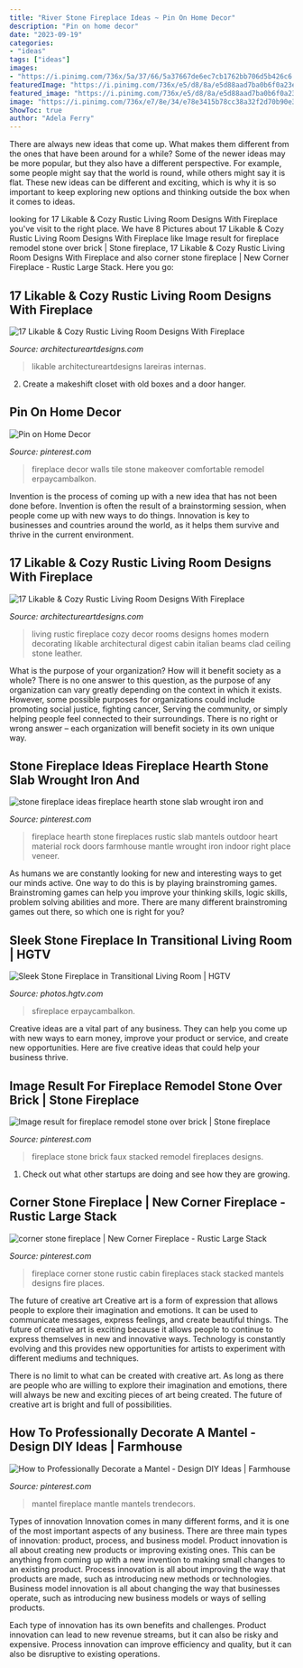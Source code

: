```yaml
---
title: "River Stone Fireplace Ideas ~ Pin On Home Decor"
description: "Pin on home decor"
date: "2023-09-19"
categories:
- "ideas"
tags: ["ideas"]
images:
- "https://i.pinimg.com/736x/5a/37/66/5a37667de6ec7cb1762bb706d5b426c6.jpg"
featuredImage: "https://i.pinimg.com/736x/e5/d8/8a/e5d88aad7ba0b6f0a23e52c4e0af17f8.jpg"
featured_image: "https://i.pinimg.com/736x/e5/d8/8a/e5d88aad7ba0b6f0a23e52c4e0af17f8.jpg"
image: "https://i.pinimg.com/736x/e7/8e/34/e78e3415b78cc38a32f2d70b90e3c9b9--corner-stone-fireplace-corner-fireplaces.jpg"
ShowToc: true
author: "Adela Ferry"
---
```



There are always new ideas that come up. What makes them different from the ones that have been around for a while? Some of the newer ideas may be more popular, but they also have a different perspective. For example, some people might say that the world is round, while others might say it is flat. These new ideas can be different and exciting, which is why it is so important to keep exploring new options and thinking outside the box when it comes to ideas.

	

		
looking for 17 Likable &amp; Cozy Rustic Living Room Designs With Fireplace you've visit to the right place. We have 8 Pictures about 17 Likable &amp; Cozy Rustic Living Room Designs With Fireplace like Image result for fireplace remodel stone over brick | Stone fireplace, 17 Likable &amp; Cozy Rustic Living Room Designs With Fireplace and also corner stone fireplace | New Corner Fireplace - Rustic Large Stack. Here you go:
		
    
## 17 Likable &amp; Cozy Rustic Living Room Designs With Fireplace

<img loading=lazy src="http://www.architectureartdesigns.com/wp-content/uploads/2014/12/1054.jpg" onerror="this.onerror=null;this.src='https://tse3.mm.bing.net/th?id=OIP.j1KhNO6lfuGc9ifPlgFcagHaLL&amp;pid=15.1';" alt="17 Likable &amp; Cozy Rustic Living Room Designs With Fireplace">

_Source: architectureartdesigns.com_

>likable architectureartdesigns lareiras internas. 

	

2. Create a makeshift closet with old boxes and a door hanger.

    
## Pin On Home Decor

<img loading=lazy src="https://i.pinimg.com/736x/5a/37/66/5a37667de6ec7cb1762bb706d5b426c6.jpg" onerror="this.onerror=null;this.src='https://tse1.mm.bing.net/th?id=OIP.BmbNGcUFEpAjujbkPSiuYwHaJ3&amp;pid=15.1';" alt="Pin on Home Decor">

_Source: pinterest.com_

>fireplace decor walls tile stone makeover comfortable remodel erpaycambalkon. 

	

Invention is the process of coming up with a new idea that has not been done before. Invention is often the result of a brainstorming session, when people come up with new ways to do things. Innovation is key to businesses and countries around the world, as it helps them survive and thrive in the current environment.

    
## 17 Likable &amp; Cozy Rustic Living Room Designs With Fireplace

<img loading=lazy src="https://www.architectureartdesigns.com/wp-content/uploads/2014/12/1054-630x950.jpg" onerror="this.onerror=null;this.src='https://tse2.mm.bing.net/th?id=OIP.8feaRpKzmXKm2dxunwxDKwHaLK&amp;pid=15.1';" alt="17 Likable &amp; Cozy Rustic Living Room Designs With Fireplace">

_Source: architectureartdesigns.com_

>living rustic fireplace cozy decor rooms designs homes modern decorating likable architectural digest cabin italian beams clad ceiling stone leather. 

	

What is the purpose of your organization? How will it benefit society as a whole?
There is no one answer to this question, as the purpose of any organization can vary greatly depending on the context in which it exists. However, some possible purposes for organizations could include promoting social justice, fighting cancer, Serving the community, or simply helping people feel connected to their surroundings. There is no right or wrong answer – each organization will benefit society in its own unique way.

    
## Stone Fireplace Ideas Fireplace Hearth Stone Slab Wrought Iron And

<img loading=lazy src="https://i.pinimg.com/736x/2e/6e/38/2e6e38f24c303fd66ec4cdaed89d724d--fireplace-hearth-stone-fireplace-doors.jpg" onerror="this.onerror=null;this.src='https://tse1.mm.bing.net/th?id=OIP.OCAQrTvNAUn3qlE_YlJZ3wHaLH&amp;pid=15.1';" alt="stone fireplace ideas fireplace hearth stone slab wrought iron and">

_Source: pinterest.com_

>fireplace hearth stone fireplaces rustic slab mantels outdoor heart material rock doors farmhouse mantle wrought iron indoor right place veneer. 

	

As humans we are constantly looking for new and interesting ways to get our minds active. One way to do this is by playing brainstroming games. Brainstroming games can help you improve your thinking skills, logic skills, problem solving abilities and more. There are many different brainstroming games out there, so which one is right for you?

    
## Sleek Stone Fireplace In Transitional Living Room | HGTV

<img loading=lazy src="https://hgtvhome.sndimg.com/content/dam/images/hgtv/fullset/2012/9/26/1/BP_HBUSE-108_Living-Room-After-14_s3x4.jpg.rend.hgtvcom.966.1288.suffix/1400976980903.jpeg" onerror="this.onerror=null;this.src='https://tse1.mm.bing.net/th?id=OIP.NRaWFJ5TEWkOfG6GVqzS3gHaJ4&amp;pid=15.1';" alt="Sleek Stone Fireplace in Transitional Living Room | HGTV">

_Source: photos.hgtv.com_

>sfireplace erpaycambalkon. 

	

Creative ideas are a vital part of any business. They can help you come up with new ways to earn money, improve your product or service, and create new opportunities. Here are five creative ideas that could help your business thrive.

    
## Image Result For Fireplace Remodel Stone Over Brick | Stone Fireplace

<img loading=lazy src="https://i.pinimg.com/736x/e5/d8/8a/e5d88aad7ba0b6f0a23e52c4e0af17f8.jpg" onerror="this.onerror=null;this.src='https://tse2.mm.bing.net/th?id=OIP.VyGBIk6WqsZR1iyshNM6-AHaJ3&amp;pid=15.1';" alt="Image result for fireplace remodel stone over brick | Stone fireplace">

_Source: pinterest.com_

>fireplace stone brick faux stacked remodel fireplaces designs. 

	

1. Check out what other startups are doing and see how they are growing.

    
## Corner Stone Fireplace | New Corner Fireplace - Rustic Large Stack

<img loading=lazy src="https://i.pinimg.com/736x/e7/8e/34/e78e3415b78cc38a32f2d70b90e3c9b9--corner-stone-fireplace-corner-fireplaces.jpg" onerror="this.onerror=null;this.src='https://tse3.mm.bing.net/th?id=OIP.lKE3FCYxBl_nzY-JsQfOawHaJ4&amp;pid=15.1';" alt="corner stone fireplace | New Corner Fireplace - Rustic Large Stack">

_Source: pinterest.com_

>fireplace corner stone rustic cabin fireplaces stack stacked mantels designs fire places. 

	

The future of creative art
Creative art is a form of expression that allows people to explore their imagination and emotions. It can be used to communicate messages, express feelings, and create beautiful things.
The future of creative art is exciting because it allows people to continue to express themselves in new and innovative ways. Technology is constantly evolving and this provides new opportunities for artists to experiment with different mediums and techniques.

There is no limit to what can be created with creative art. As long as there are people who are willing to explore their imagination and emotions, there will always be new and exciting pieces of art being created. The future of creative art is bright and full of possibilities.

    
## How To Professionally Decorate A Mantel - Design DIY Ideas | Farmhouse

<img loading=lazy src="https://i.pinimg.com/736x/4f/f8/35/4ff8359c658d10bfb339098707b8d3f2.jpg" onerror="this.onerror=null;this.src='https://tse1.mm.bing.net/th?id=OIP.X1hnbpCQt_dTw30RTtTxqgHaJ3&amp;pid=15.1';" alt="How to Professionally Decorate a Mantel - Design DIY Ideas | Farmhouse">

_Source: pinterest.com_

>mantel fireplace mantle mantels trendecors. 

	

Types of innovation
Innovation comes in many different forms, and it is one of the most important aspects of any business. There are three main types of innovation: product, process, and business model.
Product innovation is all about creating new products or improving existing ones. This can be anything from coming up with a new invention to making small changes to an existing product. Process innovation is all about improving the way that products are made, such as introducing new methods or technologies. Business model innovation is all about changing the way that businesses operate, such as introducing new business models or ways of selling products.

Each type of innovation has its own benefits and challenges. Product innovation can lead to new revenue streams, but it can also be risky and expensive. Process innovation can improve efficiency and quality, but it can also be disruptive to existing operations.

